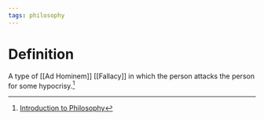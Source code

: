 ```yaml
---
tags: philosophy
---
```


# Definition

A type of [[Ad Hominem]] [[Fallacy]] in which the person attacks the person for some hypocrisy.[^1]

[^1]: [Introduction to Philosophy](zotero://open-pdf/library/items/M84L5RRJ?page=170)